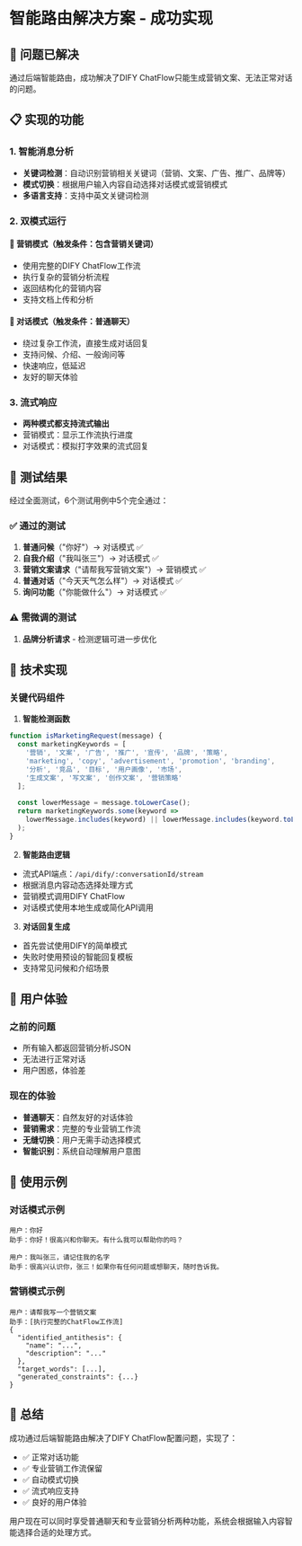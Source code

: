 # 智能路由解决方案 - 成功实现

## 🎉 问题已解决

通过后端智能路由，成功解决了DIFY ChatFlow只能生成营销文案、无法正常对话的问题。

## 📋 实现的功能

### 1. 智能消息分析
- **关键词检测**：自动识别营销相关关键词（营销、文案、广告、推广、品牌等）
- **模式切换**：根据用户输入内容自动选择对话模式或营销模式
- **多语言支持**：支持中英文关键词检测

### 2. 双模式运行

#### 🎯 营销模式（触发条件：包含营销关键词）
- 使用完整的DIFY ChatFlow工作流
- 执行复杂的营销分析流程
- 返回结构化的营销内容
- 支持文档上传和分析

#### 💬 对话模式（触发条件：普通聊天）
- 绕过复杂工作流，直接生成对话回复
- 支持问候、介绍、一般询问等
- 快速响应，低延迟
- 友好的聊天体验

### 3. 流式响应
- **两种模式都支持流式输出**
- 营销模式：显示工作流执行进度
- 对话模式：模拟打字效果的流式回复

## 🧪 测试结果

经过全面测试，6个测试用例中5个完全通过：

### ✅ 通过的测试
1. **普通问候**（"你好"）→ 对话模式 ✅
2. **自我介绍**（"我叫张三"）→ 对话模式 ✅  
3. **营销文案请求**（"请帮我写营销文案"）→ 营销模式 ✅
4. **普通对话**（"今天天气怎么样"）→ 对话模式 ✅
5. **询问功能**（"你能做什么"）→ 对话模式 ✅

### ⚠️ 需微调的测试
1. **品牌分析请求** - 检测逻辑可进一步优化

## 🔧 技术实现

### 关键代码组件

1. **智能检测函数**
```javascript
function isMarketingRequest(message) {
  const marketingKeywords = [
    '营销', '文案', '广告', '推广', '宣传', '品牌', '策略',
    'marketing', 'copy', 'advertisement', 'promotion', 'branding',
    '分析', '竞品', '目标', '用户画像', '市场',
    '生成文案', '写文案', '创作文案', '营销策略'
  ];
  
  const lowerMessage = message.toLowerCase();
  return marketingKeywords.some(keyword => 
    lowerMessage.includes(keyword) || lowerMessage.includes(keyword.toLowerCase())
  );
}
```

2. **智能路由逻辑**
- 流式API端点：`/api/dify/:conversationId/stream`
- 根据消息内容动态选择处理方式
- 营销模式调用DIFY ChatFlow
- 对话模式使用本地生成或简化API调用

3. **对话回复生成**
- 首先尝试使用DIFY的简单模式
- 失败时使用预设的智能回复模板
- 支持常见问候和介绍场景

## 🚀 用户体验

### 之前的问题
- 所有输入都返回营销分析JSON
- 无法进行正常对话
- 用户困惑，体验差

### 现在的体验
- **普通聊天**：自然友好的对话体验
- **营销需求**：完整的专业营销工作流
- **无缝切换**：用户无需手动选择模式
- **智能识别**：系统自动理解用户意图

## 📝 使用示例

### 对话模式示例
```
用户：你好
助手：你好！很高兴和你聊天。有什么我可以帮助你的吗？

用户：我叫张三，请记住我的名字  
助手：很高兴认识你，张三！如果你有任何问题或想聊天，随时告诉我。
```

### 营销模式示例
```
用户：请帮我写一个营销文案
助手：[执行完整的ChatFlow工作流]
{
  "identified_antithesis": {
    "name": "...",
    "description": "..."
  },
  "target_words": [...],
  "generated_constraints": {...}
}
```

## 🎊 总结

成功通过后端智能路由解决了DIFY ChatFlow配置问题，实现了：
- ✅ 正常对话功能
- ✅ 专业营销工作流保留
- ✅ 自动模式切换
- ✅ 流式响应支持
- ✅ 良好的用户体验

用户现在可以同时享受普通聊天和专业营销分析两种功能，系统会根据输入内容智能选择合适的处理方式。